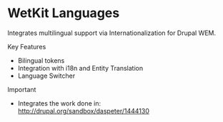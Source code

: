 WetKit Languages
================
Integrates multilingual support via Internationalization for Drupal WEM.

Key Features
* Bilingual tokens
* Integration with i18n and Entity Translation
* Language Switcher

Important
* Integrates the work done in: http://drupal.org/sandbox/daspeter/1444130
